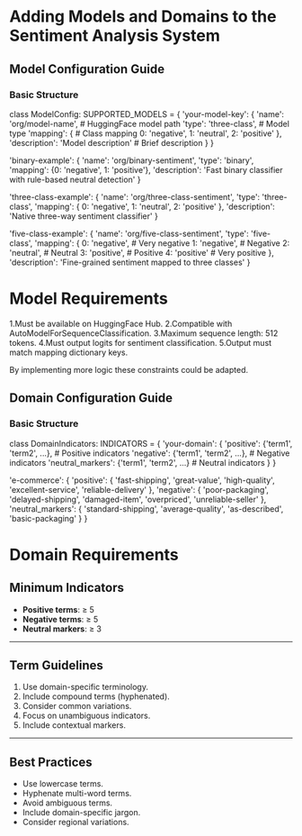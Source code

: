 # Adding Models and Domains to the Sentiment Analysis System

## Model Configuration Guide

### Basic Structure


class ModelConfig:
    SUPPORTED_MODELS = {
        'your-model-key': {
            'name': 'org/model-name',       # HuggingFace model path
            'type': 'three-class',         # Model type
            'mapping': {                   # Class mapping
                0: 'negative',
                1: 'neutral',
                2: 'positive'
            },
            'description': 'Model description'  # Brief description
        }
    }

'binary-example': {
    'name': 'org/binary-sentiment',
    'type': 'binary',
    'mapping': {0: 'negative', 1: 'positive'},
    'description': 'Fast binary classifier with rule-based neutral detection'
}

'three-class-example': {
    'name': 'org/three-class-sentiment',
    'type': 'three-class',
    'mapping': {
        0: 'negative',
        1: 'neutral',
        2: 'positive'
    },
    'description': 'Native three-way sentiment classifier'
}

'five-class-example': {
    'name': 'org/five-class-sentiment',
    'type': 'five-class',
    'mapping': {
        0: 'negative',  # Very negative
        1: 'negative',  # Negative
        2: 'neutral',   # Neutral
        3: 'positive',  # Positive
        4: 'positive'   # Very positive
    },
    'description': 'Fine-grained sentiment mapped to three classes'
}

# Model Requirements
1.Must be available on HuggingFace Hub.
2.Compatible with AutoModelForSequenceClassification.
3.Maximum sequence length: 512 tokens.
4.Must output logits for sentiment classification.
5.Output must match mapping dictionary keys.

By implementing more logic these constraints could be adapted.


## Domain Configuration Guide

### Basic Structure

class DomainIndicators:
    INDICATORS = {
        'your-domain': {
            'positive': {'term1', 'term2', ...},      # Positive indicators
            'negative': {'term1', 'term2', ...},      # Negative indicators
            'neutral_markers': {'term1', 'term2', ...}  # Neutral indicators
        }
    }


'e-commerce': {
    'positive': {
        'fast-shipping',
        'great-value',
        'high-quality',
        'excellent-service',
        'reliable-delivery'
    },
    'negative': {
        'poor-packaging',
        'delayed-shipping',
        'damaged-item',
        'overpriced',
        'unreliable-seller'
    },
    'neutral_markers': {
        'standard-shipping',
        'average-quality',
        'as-described',
        'basic-packaging'
    }
}

# Domain Requirements

## Minimum Indicators

- **Positive terms**: ≥ 5  
- **Negative terms**: ≥ 5  
- **Neutral markers**: ≥ 3  

---

## Term Guidelines

1. Use domain-specific terminology.
2. Include compound terms (hyphenated).
3. Consider common variations.
4. Focus on unambiguous indicators.
5. Include contextual markers.

---

## Best Practices

- Use lowercase terms.
- Hyphenate multi-word terms.
- Avoid ambiguous terms.
- Include domain-specific jargon.
- Consider regional variations.
